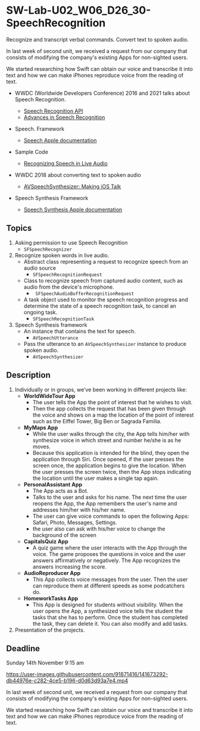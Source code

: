 # SW-Lab-U02_W06_D26_30-SpeechRecognition
Recognize and transcript verbal commands. Convert text to spoken audio.

In last week of second unit, we received a request from our company that consists of modifying the company's existing Apps for non-sighted users.

We started researching how Swift can obtain our voice and transcribe it into text and how we can make iPhones reproduce voice from the reading of text. 
   - WWDC (Worldwide Developers Conference) 2016 and 2021 talks about Speech Recognition.
     - [Speech Recognition API](https://developer.apple.com/videos/play/wwdc2016/509)
     - [Advances in Speech Recognition]( https://developer.apple.com/videos/play/wwdc2019/256/)

   - Speech. Framework
     - [Speech Apple documentation](https://developer.apple.com/documentation/speech)
   - Sample Code
     - [Recognizing Speech in Live Audio](https://developer.apple.com/documentation/speech/recognizing_speech_in_live_audio)
   - WWDC 2018 about converting text to spoken audio
     - [AVSpeechSynthesizer: Making iOS Talk]( https://developer.apple.com/videos/play/wwdc2018/236/)
   - Speech Synthesis Framework
     - [Speech Synthesis Apple documentation]( https://developer.apple.com/documentation/avfoundation/speech_synthesis)
## Topics
1. Asking permission to use Speech Recognition
   - `SFSpeechRecognizer`
2. Recognize spoken words in live audio.
   - Abstract class representing a request to recognize speech from an audio source
     - `SFSpeechRecognitionRequest`
   - Class to recognize speech from captured audio content, such as audio from the device's microphone.
     - ` SFSpeechAudioBufferRecognitionRequest`
   - A task object used to monitor the speech recognition progress and determine the state of a speech recognition task, to cancel an ongoing task.
     - `SFSpeechRecognitionTask`
3. Speech Synthesis framework
   - An instance that contains the text for speech.
     - `AVSpeechUtterance`
   - Pass the utterance to an `AVSpeechSynthesizer` instance to produce spoken audio.
     - `AVSpeechSynthesizer`


## Description
1. Individually or in groups, we’ve been working in different projects like:
   - **WorldWideTour App**
     - The user tells the App the point of interest that he wishes to visit. 
     - Then the app collects the request that has been given through the voice and shows on a map the location of the point of interest such as the Eiffel Tower, Big Ben or Sagrada Familia.
   - **MyMaps App**
     - While the user walks through the city, the App tells him/her with synthesize voice in which street and number he/she is as he moves.
     - Because this application is intended for the blind, they open the application through Siri. Once opened, if the user presses the screen once, the application begins to give the location. When the user presses the screen twice, then the App stops indicating the location until the user makes a single tap again.
   - **PersonalAssistant App**
     - The App acts as a Bot. 
     - Talks to the user and asks for his name. The next time the user reopens the App, the App remembers the user's name and addresses him/her with his/her name.
     - The user can give voice commands to open the following Apps: Safari, Photo, Messages, Settings.
     - the user also can ask with his/her voice to change the background of the screen
   - **CapitalsQuiz App**
     - A quiz game where the user interacts with the App through the voice. The game proposes the questions in voice and the user answers affirmatively or negatively. The App recognizes the answers increasing the score.
   - **AudioReproducer App**
     - This App collects voice messages from the user. Then the user can reproduce them at different speeds as some podcatchers do.
   - **HomeworkTasks App**
     - This App is designed for students without visibility. When the user opens the App, a synthesized voice tells the student the tasks that she has to perform. Once the student has completed the task, they can delete it. You can also modify and add tasks.
2. Presentation of the projects.
## Deadline 
Sunday 14th November 9:15 am


https://user-images.githubusercontent.com/91871416/141673292-db44976e-c282-4ce5-b196-d0d63d93a7e4.mp4

In last week of second unit, we received a request from our company that consists of modifying the company's existing Apps for non-sighted users.

 We started researching how Swift can obtain our voice and transcribe it into text and how we can make iPhones reproduce voice from the reading of text.


